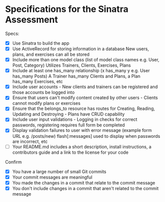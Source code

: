 # Specifications for the Sinatra Assessment

Specs:
- [X] Use Sinatra to build the app
- [X] Use ActiveRecord for storing information in a database
      New users, plans, and exercises can all be stored
- [X] Include more than one model class (list of model class names e.g. User, Post, Category) Utilizes Trainers, Clients, Exercises, Plans
- [X] Include at least one has_many relationship (x has_many y e.g. User has_many Posts) A Trainer has_many Clients and Plans, a Plan has_many Exercises, etc
- [X] Include user accounts - New clients and trainers can be registered and those accounts be logged into
- [X] Ensure that users can't modify content created by other users - Clients cannot modify plans or exercises
- [X] Ensure that the belongs_to resource has routes for Creating, Reading, Updating and Destroying - Plans have CRUD capability
- [X] Include user input validations - Logging in checks for correct passwords, registering requires full form be completed
- [X] Display validation failures to user with error message (example form URL e.g. /posts/new) flash[:messages] used to display when passwords are incorrect, etc
- [ ] Your README.md includes a short description, install instructions, a contributors guide and a link to the license for your code

Confirm
- [X] You have a large number of small Git commits
- [X] Your commit messages are meaningful
- [X] You made the changes in a commit that relate to the commit message
- [X] You don't include changes in a commit that aren't related to the commit message
